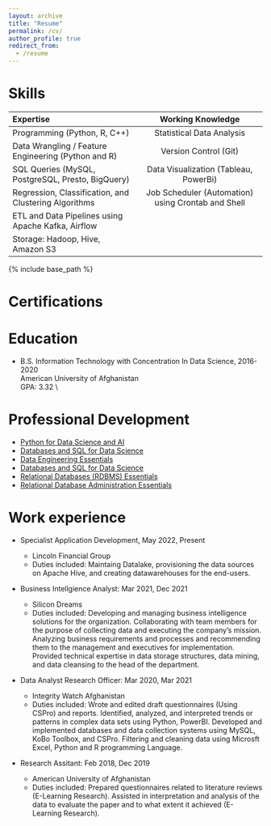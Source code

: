 ```yaml
---
layout: archive
title: "Resume"
permalink: /cv/
author_profile: true
redirect_from:
  - /resume
---
```


Skills
======

| Expertise                                             | Working Knowledge                                  |
|:------------------------------------------------------|:--------------------------------------------------:|
| Programming (Python, R, C++)                          | Statistical Data Analysis                          |
| Data Wrangling / Feature Engineering (Python and R)   | Version Control (Git)                              |
| SQL Queries (MySQL, PostgreSQL, Presto, BigQuery)     | Data Visualization (Tableau, PowerBi)              |
| Regression, Classification, and Clustering Algorithms | Job Scheduler (Automation) using Crontab and Shell |
| ETL and Data Pipelines using Apache Kafka, Airflow     |                                                   |
| Storage: Hadoop, Hive, Amazon S3                        |                                                  |

<!-- Maybe you can add basic familiarity column later -->

{% include base_path %}


Certifications
======


Education
======
* B.S. Information Technology with Concentration In Data Science, 2016-2020 \
  American University of Afghanistan \
  GPA: 3.32 \

Professional Development 
======
* [Python for Data Science and AI](https://www.credly.com/badges/3f4c6612-8f32-47ae-ab26-a3240c6bdb7a/public_url)
* [Databases and SQL for Data Science](https://www.credly.com/badges/77eb7932-6b10-4925-85f6-b79092d16e94)
* [Data Engineering Essentials](https://www.credly.com/badges/1f9727aa-acb5-498d-9f13-ff6c314f1634)
* [Databases and SQL for Data Science](https://www.credly.com/badges/77eb7932-6b10-4925-85f6-b79092d16e94)
* [Relational Databases (RDBMS) Essentials](https://www.credly.com/badges/e43bf976-54f1-40ac-a79a-7112a1190a21)
* [Relational Database Administration Essentials](https://www.credly.com/badges/ecb51f13-b5c3-4de7-9a29-5dc30ec004f0)

Work experience
======
* Specialist Application Development, May 2022, Present
  * Lincoln Financial Group
  * Duties included: Maintaing Datalake, provisioning the data sources on Apache Hive, and creating datawarehouses for the end-users. 
  

* Business Intellgience Analyst: Mar 2021, Dec 2021
  * Silicon Dreams
  * Duties included: Developing and managing business intelligence solutions for the organization. Collaborating with team members for the purpose of collecting data       and executing the company’s mission. Analyzing business requirements and processes and recommending them to the management and executives for implementation.           Provided technical expertise in data storage structures, data mining, and data cleansing to the head of the department.
 
* Data Analyst Research Officer: Mar 2020, Mar 2021
  * Integrity Watch Afghanistan
  * Duties included: Wrote and edited draft questionnaires (Using CSPro) and reports. Identified, analyzed, and interpreted trends or patterns in complex data sets         using Python, PowerBI. Developed and implemented databases and data collection systems using MySQL, KoBo Toolbox, and CSPro. Filtering and cleaning data using         Microsft Excel, Python and R programming Language.

* Research Assitant: Feb 2018, Dec 2019
  * American University of Afghanistan
  * Duties included: Prepared questionnaires related to literature reviews (E-Learning Research). Assisted in interpretation and analysis of the data to evaluate the       paper and to what extent it achieved (E-Learning Research).
  

  
